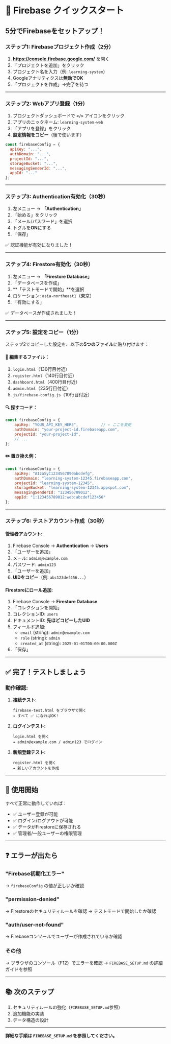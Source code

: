 # 🚀 Firebase クイックスタート

## 5分でFirebaseをセットアップ！

### ステップ1: Firebaseプロジェクト作成（2分）

1. **https://console.firebase.google.com/** を開く
2. 「プロジェクトを追加」をクリック
3. プロジェクト名を入力（例: `learning-system`）
4. Googleアナリティクスは**無効でOK**
5. 「プロジェクトを作成」→完了を待つ

---

### ステップ2: Webアプリ登録（1分）

1. プロジェクトダッシュボードで **`</>`** アイコンをクリック
2. アプリのニックネーム: `learning-system-web`
3. 「アプリを登録」をクリック
4. **設定情報をコピー**（後で使います）

```javascript
const firebaseConfig = {
  apiKey: "...",
  authDomain: "...",
  projectId: "...",
  storageBucket: "...",
  messagingSenderId: "...",
  appId: "..."
};
```

---

### ステップ3: Authentication有効化（30秒）

1. 左メニュー → **「Authentication」**
2. 「始める」をクリック
3. 「メール/パスワード」を選択
4. トグルを**ON**にする
5. 「保存」

✅ 認証機能が有効になりました！

---

### ステップ4: Firestore有効化（30秒）

1. 左メニュー → **「Firestore Database」**
2. 「データベースを作成」
3. **「テストモードで開始」**を選択
4. ロケーション: `asia-northeast1`（東京）
5. 「有効にする」

✅ データベースが作成されました！

---

### ステップ5: 設定をコピー（1分）

ステップ2でコピーした設定を、以下の**5つのファイル**に貼り付けます：

#### 📝 編集するファイル：
1. `login.html`（130行目付近）
2. `register.html`（140行目付近）
3. `dashboard.html`（400行目付近）
4. `admin.html`（235行目付近）
5. `js/firebase-config.js`（10行目付近）

#### 🔍 探すコード：
```javascript
const firebaseConfig = {
    apiKey: "YOUR_API_KEY_HERE",          // ← ここを変更
    authDomain: "your-project-id.firebaseapp.com",
    projectId: "your-project-id",
    // ...
};
```

#### ✏️ 置き換え例：
```javascript
const firebaseConfig = {
    apiKey: "AIzaSyC1234567890abcdefg",
    authDomain: "learning-system-12345.firebaseapp.com",
    projectId: "learning-system-12345",
    storageBucket: "learning-system-12345.appspot.com",
    messagingSenderId: "123456789012",
    appId: "1:123456789012:web:abcdef123456"
};
```

---

### ステップ6: テストアカウント作成（30秒）

#### 管理者アカウント:
1. Firebase Console → **Authentication** → **Users**
2. 「ユーザーを追加」
3. メール: `admin@example.com`
4. パスワード: `admin123`
5. 「ユーザーを追加」
6. **UIDをコピー**（例: `abc123def456...`）

#### Firestoreにロール追加:
1. Firebase Console → **Firestore Database**
2. 「コレクションを開始」
3. コレクションID: `users`
4. ドキュメントID: **先ほどコピーしたUID**
5. フィールド追加:
   - `email` (string): `admin@example.com`
   - `role` (string): `admin`
   - `created_at` (string): `2025-01-01T00:00:00.000Z`
6. 「保存」

---

## ✅ 完了！テストしましょう

### 動作確認:

1. **接続テスト**:
   ```
   firebase-test.html をブラウザで開く
   → すべて ✅ になればOK！
   ```

2. **ログインテスト**:
   ```
   login.html を開く
   → admin@example.com / admin123 でログイン
   ```

3. **新規登録テスト**:
   ```
   register.html を開く
   → 新しいアカウントを作成
   ```

---

## 🎉 使用開始

すべて正常に動作していれば：
- ✅ ユーザー登録が可能
- ✅ ログイン/ログアウトが可能
- ✅ データがFirestoreに保存される
- ✅ 管理者/一般ユーザーの権限管理

---

## ❓ エラーが出たら

### "Firebase初期化エラー"
→ `firebaseConfig` の値が正しいか確認

### "permission-denied"
→ Firestoreのセキュリティルールを確認
→ テストモードで開始したか確認

### "auth/user-not-found"
→ Firebaseコンソールでユーザーが作成されているか確認

### その他
→ ブラウザのコンソール（F12）でエラーを確認
→ `FIREBASE_SETUP.md` の詳細ガイドを参照

---

## 📚 次のステップ

1. セキュリティルールの強化（`FIREBASE_SETUP.md`参照）
2. 追加機能の実装
3. データ構造の設計

---

**詳細な手順は `FIREBASE_SETUP.md` を参照してください。**
